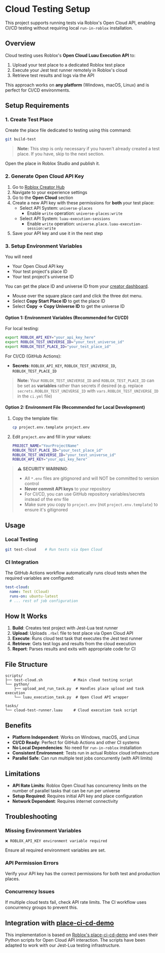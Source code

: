 # Cloud Testing Setup

This project supports running tests via Roblox's Open Cloud API, enabling CI/CD testing without requiring local `run-in-roblox` installation.

## Overview

Cloud testing uses Roblox's **Open Cloud Luau Execution API** to:
1. Upload your test place to a dedicated Roblox test place
2. Execute your Jest test runner remotely in Roblox's cloud
3. Retrieve test results and logs via the API

This approach works on **any platform** (Windows, macOS, Linux) and is perfect for CI/CD environments.

## Setup Requirements

### 1. Create Test Place

Create the place file dedicated to testing using this command: 
```bash
git build-test
```
> **Note:** This step is only necessary if you haven't already created a test place. If you have, skip to the next section.

Open the place in Roblox Studio and publish it.

### 2. Generate Open Cloud API Key

1. Go to [Roblox Creator Hub](https://create.roblox.com/)
2. Navigate to your experience settings
3. Go to the **Open Cloud** section  
4. Create a new API key with these permissions for **both** your test place:
   - Select API System: `universe-places` 
      - Enable `write` operation: `universe-places:write`
   - Select API System: `luau-execution-sessions` 
      - Enable `write` operation: `universe.place.luau-execution-session:write`
5. Save your API key and use it in the next step

### 3. Setup Environment Variables
You will need 
- Your Open Cloud API key
- Your test project's place ID
- Your test project's universe ID

You can get the place ID and universe ID from your [creator dashboard](https://create.roblox.com/dashboard/creations). 
- Mouse over the square place card and click the three dot menu. 
- Select **Copy Start Place ID** to get the place ID
- Select **Copy -> Copy Universe ID** to get the universe ID

#### Option 1: Environment Variables (Recommended for CI/CD)

For local testing:
```bash
export ROBLOX_API_KEY="your_api_key_here"
export ROBLOX_TEST_UNIVERSE_ID="your_test_universe_id"
export ROBLOX_TEST_PLACE_ID="your_test_place_id"
```

For CI/CD (GitHub Actions):
- **Secrets**: `ROBLOX_API_KEY`, `ROBLOX_TEST_UNIVERSE_ID`, `ROBLOX_TEST_PLACE_ID`
> **Note:** Your `ROBLOX_TEST_UNIVERSE_ID` and `ROBLOX_TEST_PLACE_ID` can be set as **variables** rather than secrets if desired (e.g. replace `secrets.ROBLOX_TEST_UNIVERSE_ID` with `vars.ROBLOX_TEST_UNIVERSE_ID` in the `ci.yml` file)

#### Option 2: Environment File (Recommended for Local Development)

1. Copy the template file:
   ```bash
   cp project.env.template project.env
   ```

2. Edit `project.env` and fill in your values:
   ```bash
   PROJECT_NAME="YourProjectName"
   ROBLOX_TEST_PLACE_ID="your_test_place_id"
   ROBLOX_TEST_UNIVERSE_ID="your_test_universe_id"
   ROBLOX_API_KEY="your_api_key_here"
   ```

> **⚠️ SECURITY WARNING**: 
> - All `*.env` files are gitignored and will NOT be committed to version control
> - **Never commit API keys** to your repository
> - For CI/CD, you can use GitHub repository variables/secrets instead of the env file
> - Make sure you copy to `project.env` (not `project.env.template`) to ensure it's gitignored

## Usage

### Local Testing
```bash
git test-cloud    # Run tests via Open Cloud
```

### CI Integration

The GitHub Actions workflow automatically runs cloud tests when the required variables are configured:

```yaml
test-cloud:
  name: Test (Cloud)
  runs-on: ubuntu-latest
  # ... rest of job configuration
```

## How It Works

1. **Build**: Creates test project with Jest-Lua test runner
2. **Upload**: Uploads `.rbxl` file to test place via Open Cloud API
3. **Execute**: Runs cloud test task that executes the Jest test runner
4. **Retrieve**: Gets test logs and results from the cloud execution
5. **Report**: Parses results and exits with appropriate code for CI

## File Structure

```
scripts/
├── test-cloud.sh              # Main cloud testing script
└── python/
    ├── upload_and_run_task.py  # Handles place upload and task execution
    └── luau_execution_task.py  # Open Cloud API wrapper

tasks/
└── cloud-test-runner.luau     # Cloud execution task script
```

## Benefits

- **Platform Independent**: Works on Windows, macOS, and Linux
- **CI/CD Ready**: Perfect for GitHub Actions and other CI systems
- **No Local Dependencies**: No need for `run-in-roblox` installation
- **Consistent Environment**: Tests run in actual Roblox cloud infrastructure
- **Parallel Safe**: Can run multiple test jobs concurrently (with API limits)

## Limitations

- **API Rate Limits**: Roblox Open Cloud has concurrency limits on the number of parallel tasks that can be run per universe
- **Setup Required**: Requires initial API key and place configuration
- **Network Dependent**: Requires internet connectivity

## Troubleshooting

### Missing Environment Variables
```
❌ ROBLOX_API_KEY environment variable required
```
Ensure all required environment variables are set.

### API Permission Errors
Verify your API key has the correct permissions for both test and production places.

### Concurrency Issues
If multiple cloud tests fail, check API rate limits. The CI workflow uses concurrency groups to prevent this.

## Integration with [place-ci-cd-demo](https://github.com/Roblox/place-ci-cd-demo)

This implementation is based on [Roblox's place-ci-cd-demo](https://github.com/Roblox/place-ci-cd-demo) and uses their Python scripts for Open Cloud API interaction. The scripts have been adapted to work with our Jest-Lua testing infrastructure.